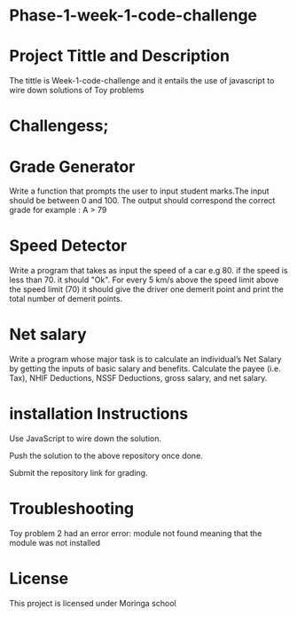 # Phase-1-week-1-code-challenge

# Project Tittle and Description
The tittle is Week-1-code-challenge and it entails the use of javascript to wire down solutions of Toy problems 
# Challengess;
 # Grade Generator
 Write a function that prompts the user to input student marks.The input should be between 0 and 100. The output should correspond the correct grade
 for example : A > 79
 # Speed Detector
 Write a program that takes as input the speed of a car e.g 80. if the speed is less than 70. it should "Ok". For every 5 km/s above the speed limit above the speed limit (70) it should give the driver one demerit point and print the total number of demerit points.
 # Net salary
 Write a program whose major task is to calculate an individual’s Net Salary by getting the inputs of basic salary and benefits. Calculate the payee (i.e. Tax), NHIF Deductions, NSSF Deductions, gross salary, and net salary. 

# installation Instructions

 Use JavaScript to wire down the solution.

 Push the solution to the above repository once done. 

 Submit the repository link for grading.

# Troubleshooting
Toy problem 2 had an error 
error: module not found
meaning that the module was not installed

# License
This project is licensed under Moringa school



